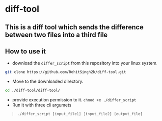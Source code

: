 # diff-tool
This is a diff tool which sends the difference between two files into a third file
---
## How to use it

- download the `differ_script` from this repository into your linux system.
```bash
git clone https://github.com/RohitSingh2k/diff-tool.git

```
- Move to the downloaded directory.
```bash
cd ./diff-tool/diff-tool/

```
- provide execution permission to it.
    `chmod +x ./differ_script`
- Run it with three cli argumets 
> `./differ_script [input_file1] [input_file2] [output_file]`
